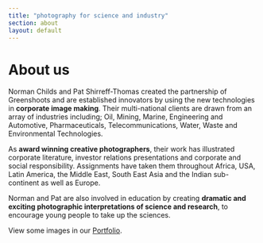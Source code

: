 ```yaml
---
title: "photography for science and industry"
section: about
layout: default
---
```


About us
========

Norman Childs and Pat Shirreff-Thomas created the partnership of Greenshoots and are established innovators by using the new technologies in **corporate image making**. Their multi-national clients are drawn from an array of industries including; Oil, Mining, Marine, Engineering and Automotive, Pharmaceuticals, Telecommunications, Water, Waste and Environmental Technologies.

As **award winning creative photographers**, their work has illustrated corporate literature, investor relations presentations and corporate and social responsibility. Assignments have taken them throughout Africa, USA, Latin America, the Middle East, South East Asia and the Indian sub-continent as well as Europe.

Norman and Pat are also involved in education by creating **dramatic and exciting photographic interpretations of science and research**, to encourage young people to take up the sciences.

View some images in our [Portfolio](../portfolio/).